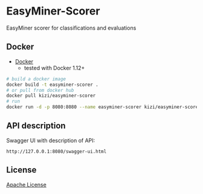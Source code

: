 # EasyMiner-Scorer
EasyMiner scorer for classifications and evaluations

## Docker 

- [Docker](https://www.docker.com/)
  * tested with Docker 1.12+

```bash
# build a docker image
docker build -t easyminer-scorer .
# or pull from docker hub
docker pull kizi/easyminer-scorer
# run 
docker run -d -p 8080:8080 --name easyminer-scorer kizi/easyminer-scorer
```

## API description

Swagger UI with description of API:

```
http://127.0.0.1:8080/swagger-ui.html
```

## License 
[Apache License](LICENSE)